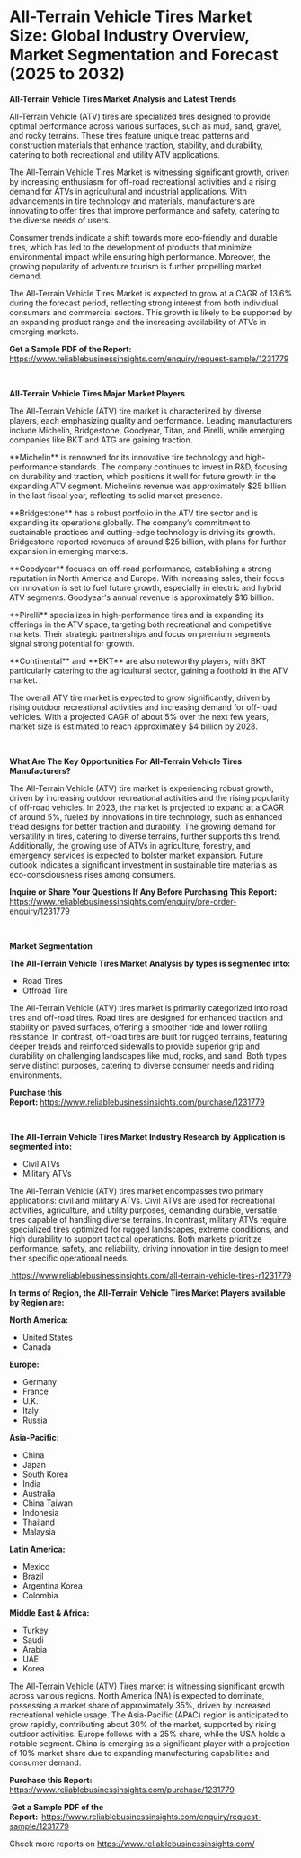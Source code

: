 <p><h1>All-Terrain Vehicle Tires Market Size: Global Industry Overview, Market Segmentation and Forecast (2025 to 2032)</h1></p><p><strong>All-Terrain Vehicle Tires Market Analysis and Latest Trends</strong></p>
<p><p>All-Terrain Vehicle (ATV) tires are specialized tires designed to provide optimal performance across various surfaces, such as mud, sand, gravel, and rocky terrains. These tires feature unique tread patterns and construction materials that enhance traction, stability, and durability, catering to both recreational and utility ATV applications.</p><p>The All-Terrain Vehicle Tires Market is witnessing significant growth, driven by increasing enthusiasm for off-road recreational activities and a rising demand for ATVs in agricultural and industrial applications. With advancements in tire technology and materials, manufacturers are innovating to offer tires that improve performance and safety, catering to the diverse needs of users. </p><p>Consumer trends indicate a shift towards more eco-friendly and durable tires, which has led to the development of products that minimize environmental impact while ensuring high performance. Moreover, the growing popularity of adventure tourism is further propelling market demand. </p><p>The All-Terrain Vehicle Tires Market is expected to grow at a CAGR of 13.6% during the forecast period, reflecting strong interest from both individual consumers and commercial sectors. This growth is likely to be supported by an expanding product range and the increasing availability of ATVs in emerging markets.</p></p>
<p><strong>Get a Sample PDF of the Report:&nbsp;</strong> <a href="https://www.reliablebusinessinsights.com/enquiry/request-sample/1231779?utm_campaign=3256&utm_medium=2&utm_source=Github&utm_content=ia&utm_term=30032025&utm_id=all-terrain-vehicle-tires">https://www.reliablebusinessinsights.com/enquiry/request-sample/1231779</a></p>
<p>&nbsp;</p>
<p><strong>All-Terrain Vehicle Tires Major Market Players</strong></p>
<p><p>The All-Terrain Vehicle (ATV) tire market is characterized by diverse players, each emphasizing quality and performance. Leading manufacturers include Michelin, Bridgestone, Goodyear, Titan, and Pirelli, while emerging companies like BKT and ATG are gaining traction. </p><p>**Michelin** is renowned for its innovative tire technology and high-performance standards. The company continues to invest in R&D, focusing on durability and traction, which positions it well for future growth in the expanding ATV segment. Michelin’s revenue was approximately $25 billion in the last fiscal year, reflecting its solid market presence.</p><p>**Bridgestone** has a robust portfolio in the ATV tire sector and is expanding its operations globally. The company’s commitment to sustainable practices and cutting-edge technology is driving its growth. Bridgestone reported revenues of around $25 billion, with plans for further expansion in emerging markets.</p><p>**Goodyear** focuses on off-road performance, establishing a strong reputation in North America and Europe. With increasing sales, their focus on innovation is set to fuel future growth, especially in electric and hybrid ATV segments. Goodyear's annual revenue is approximately $16 billion.</p><p>**Pirelli** specializes in high-performance tires and is expanding its offerings in the ATV space, targeting both recreational and competitive markets. Their strategic partnerships and focus on premium segments signal strong potential for growth.</p><p>**Continental** and **BKT** are also noteworthy players, with BKT particularly catering to the agricultural sector, gaining a foothold in the ATV market. </p><p>The overall ATV tire market is expected to grow significantly, driven by rising outdoor recreational activities and increasing demand for off-road vehicles. With a projected CAGR of about 5% over the next few years, market size is estimated to reach approximately $4 billion by 2028.</p></p>
<p>&nbsp;</p>
<p><strong>What Are The Key Opportunities For All-Terrain Vehicle Tires Manufacturers?</strong></p>
<p><p>The All-Terrain Vehicle (ATV) tire market is experiencing robust growth, driven by increasing outdoor recreational activities and the rising popularity of off-road vehicles. In 2023, the market is projected to expand at a CAGR of around 5%, fueled by innovations in tire technology, such as enhanced tread designs for better traction and durability. The growing demand for versatility in tires, catering to diverse terrains, further supports this trend. Additionally, the growing use of ATVs in agriculture, forestry, and emergency services is expected to bolster market expansion. Future outlook indicates a significant investment in sustainable tire materials as eco-consciousness rises among consumers.</p></p>
<p><strong>Inquire or Share Your Questions If Any Before Purchasing This Report:</strong> <a href="https://www.reliablebusinessinsights.com/enquiry/pre-order-enquiry/1231779?utm_campaign=3256&utm_medium=2&utm_source=Github&utm_content=ia&utm_term=30032025&utm_id=all-terrain-vehicle-tires">https://www.reliablebusinessinsights.com/enquiry/pre-order-enquiry/1231779</a></p>
<p>&nbsp;</p>
<p><strong>Market Segmentation</strong></p>
<p><strong>The All-Terrain Vehicle Tires Market Analysis by types is segmented into:</strong></p>
<p><ul><li>Road Tires</li><li>Offroad Tire</li></ul></p>
<p><p>The All-Terrain Vehicle (ATV) tires market is primarily categorized into road tires and off-road tires. Road tires are designed for enhanced traction and stability on paved surfaces, offering a smoother ride and lower rolling resistance. In contrast, off-road tires are built for rugged terrains, featuring deeper treads and reinforced sidewalls to provide superior grip and durability on challenging landscapes like mud, rocks, and sand. Both types serve distinct purposes, catering to diverse consumer needs and riding environments.</p></p>
<p><strong>Purchase this Report:&nbsp;</strong><a href="https://www.reliablebusinessinsights.com/purchase/1231779?utm_campaign=3256&utm_medium=2&utm_source=Github&utm_content=ia&utm_term=30032025&utm_id=all-terrain-vehicle-tires">https://www.reliablebusinessinsights.com/purchase/1231779</a></p>
<p>&nbsp;</p>
<p><strong>The All-Terrain Vehicle Tires Market Industry Research by Application is segmented into:</strong></p>
<p><ul><li>Civil ATVs</li><li>Military ATVs</li></ul></p>
<p><p>The All-Terrain Vehicle (ATV) tires market encompasses two primary applications: civil and military ATVs. Civil ATVs are used for recreational activities, agriculture, and utility purposes, demanding durable, versatile tires capable of handling diverse terrains. In contrast, military ATVs require specialized tires optimized for rugged landscapes, extreme conditions, and high durability to support tactical operations. Both markets prioritize performance, safety, and reliability, driving innovation in tire design to meet their specific operational needs.</p></p>
<p><a href="https://www.reliablebusinessinsights.com/all-terrain-vehicle-tires-r1231779?utm_campaign=3256&utm_medium=2&utm_source=Github&utm_content=ia&utm_term=30032025&utm_id=all-terrain-vehicle-tires">&nbsp;https://www.reliablebusinessinsights.com/all-terrain-vehicle-tires-r1231779</a></p>
<p><strong>In terms of Region, the All-Terrain Vehicle Tires Market Players available by Region are:</strong></p>
<p>
    <p> <strong> North America: </strong>
        <ul>
            <li>United States</li>
            <li>Canada</li>
        </ul>
        </p> 
    <p> <strong> Europe: </strong>
        <ul>
            <li>Germany</li>
            <li>France</li>
            <li>U.K.</li>
            <li>Italy</li>
            <li>Russia</li>
        </ul>
        </p> 
    <p> <strong> Asia-Pacific: </strong>
        <ul>
            <li>China</li>
            <li>Japan</li>
            <li>South Korea</li>
            <li>India</li>
            <li>Australia</li>
            <li>China Taiwan</li>
            <li>Indonesia</li>
            <li>Thailand</li>
            <li>Malaysia</li>
        </ul>
        </p> 
    <p> <strong> Latin America: </strong>
        <ul>
            <li>Mexico</li>
            <li>Brazil</li>
            <li>Argentina Korea</li>
            <li>Colombia</li>
        </ul>
        </p> 
    <p> <strong> Middle East & Africa: </strong>
        <ul>
            <li>Turkey</li>
            <li>Saudi</li>
            <li>Arabia</li>
            <li>UAE</li>
            <li>Korea</li>
        </ul>
    </p>
    </p>
<p><p>The All-Terrain Vehicle (ATV) Tires market is witnessing significant growth across various regions. North America (NA) is expected to dominate, possessing a market share of approximately 35%, driven by increased recreational vehicle usage. The Asia-Pacific (APAC) region is anticipated to grow rapidly, contributing about 30% of the market, supported by rising outdoor activities. Europe follows with a 25% share, while the USA holds a notable segment. China is emerging as a significant player with a projection of 10% market share due to expanding manufacturing capabilities and consumer demand.</p></p>
<p><strong>Purchase this Report: </strong><a href="https://www.reliablebusinessinsights.com/purchase/1231779?utm_campaign=3256&utm_medium=2&utm_source=Github&utm_content=ia&utm_term=30032025&utm_id=all-terrain-vehicle-tires">https://www.reliablebusinessinsights.com/purchase/1231779</a></p>
<p>&nbsp;<strong>Get a Sample PDF of the Report:&nbsp;&nbsp;</strong><a href="https://www.reliablebusinessinsights.com/enquiry/request-sample/1231779?utm_campaign=3256&utm_medium=2&utm_source=Github&utm_content=ia&utm_term=30032025&utm_id=all-terrain-vehicle-tires">https://www.reliablebusinessinsights.com/enquiry/request-sample/1231779</a></p>
<p><strong></strong></p>
<p>Check more reports on <a href="https://www.reliablebusinessinsights.com/?utm_campaign=3256&utm_medium=2&utm_source=Github&utm_content=ia&utm_term=30032025&utm_id=all-terrain-vehicle-tires">https://www.reliablebusinessinsights.com/</a></p>